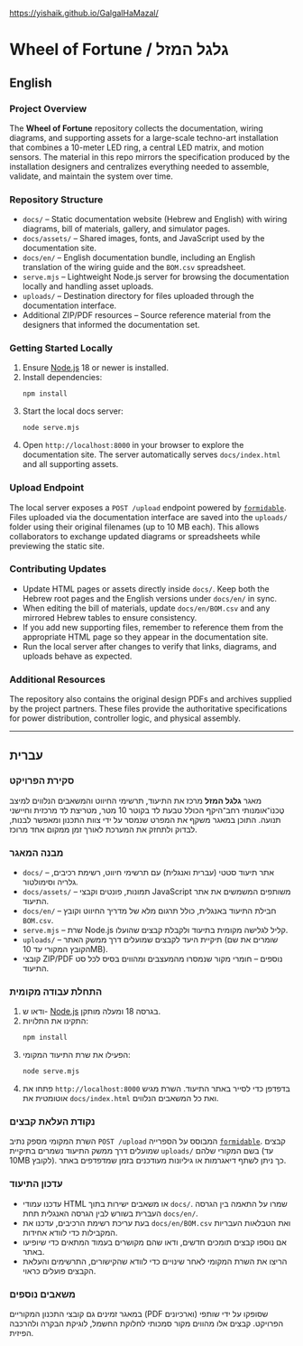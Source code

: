 
https://yishaik.github.io/GalgalHaMazal/
# Wheel of Fortune / גלגל המזל

## English

### Project Overview
The **Wheel of Fortune** repository collects the documentation, wiring diagrams, and supporting assets for a large-scale techno-art installation that combines a 10-meter LED ring, a central LED matrix, and motion sensors. The material in this repo mirrors the specification produced by the installation designers and centralizes everything needed to assemble, validate, and maintain the system over time.

### Repository Structure
- `docs/` – Static documentation website (Hebrew and English) with wiring diagrams, bill of materials, gallery, and simulator pages.
- `docs/assets/` – Shared images, fonts, and JavaScript used by the documentation site.
- `docs/en/` – English documentation bundle, including an English translation of the wiring guide and the `BOM.csv` spreadsheet.
- `serve.mjs` – Lightweight Node.js server for browsing the documentation locally and handling asset uploads.
- `uploads/` – Destination directory for files uploaded through the documentation interface.
- Additional ZIP/PDF resources – Source reference material from the designers that informed the documentation set.

### Getting Started Locally
1. Ensure [Node.js](https://nodejs.org/) 18 or newer is installed.
2. Install dependencies:
   ```bash
   npm install
   ```
3. Start the local docs server:
   ```bash
   node serve.mjs
   ```
4. Open `http://localhost:8000` in your browser to explore the documentation site. The server automatically serves `docs/index.html` and all supporting assets.

### Upload Endpoint
The local server exposes a `POST /upload` endpoint powered by [`formidable`](https://www.npmjs.com/package/formidable). Files uploaded via the documentation interface are saved into the `uploads/` folder using their original filenames (up to 10 MB each). This allows collaborators to exchange updated diagrams or spreadsheets while previewing the static site.

### Contributing Updates
- Update HTML pages or assets directly inside `docs/`. Keep both the Hebrew root pages and the English versions under `docs/en/` in sync.
- When editing the bill of materials, update `docs/en/BOM.csv` and any mirrored Hebrew tables to ensure consistency.
- If you add new supporting files, remember to reference them from the appropriate HTML page so they appear in the documentation site.
- Run the local server after changes to verify that links, diagrams, and uploads behave as expected.

### Additional Resources
The repository also contains the original design PDFs and archives supplied by the project partners. These files provide the authoritative specifications for power distribution, controller logic, and physical assembly.

---

## עברית

### סקירת הפרויקט
מאגר **גלגל המזל** מרכז את התיעוד, תרשימי החיווט והמשאבים הנלווים למיצב טֶכנוֹ־אומנותי רחב־היקף הכולל טבעת לד בקוטר 10 מטר, מטריצת לד מרכזית וחיישני תנועה. התוכן במאגר משקף את המפרט שנמסר על ידי צוות התכנון ומאפשר לבנות, לבדוק ולתחזק את המערכת לאורך זמן ממקום אחד מרוכז.

### מבנה המאגר
- `docs/` – אתר תיעוד סטטי (עברית ואנגלית) עם תרשימי חיווט, רשימת רכיבים, גלריה וסימולטור.
- `docs/assets/` – תמונות, פונטים וקבצי JavaScript משותפים המשמשים את אתר התיעוד.
- `docs/en/` – חבילת התיעוד באנגלית, כולל תרגום מלא של מדריך החיווט וקובץ `BOM.csv`.
- `serve.mjs` – שרת Node.js קליל לגלישה מקומית בתיעוד ולקבלת קבצים שהועלו.
- `uploads/` – תיקיית היעד לקבצים שמועלים דרך ממשק האתר (שומרים את שם הקובץ המקורי עד 10MB).
- קובצי ZIP/PDF נוספים – חומרי מקור שנמסרו מהמעצבים ומהווים בסיס לכל סט התיעוד.

### התחלת עבודה מקומית
1. ודאו ש- [Node.js](https://nodejs.org/) בגרסה 18 ומעלה מותקן.
2. התקינו את התלויות:
   ```bash
   npm install
   ```
3. הפעילו את שרת התיעוד המקומי:
   ```bash
   node serve.mjs
   ```
4. פתחו את `http://localhost:8000` בדפדפן כדי לסייר באתר התיעוד. השרת מגיש אוטומטית את `docs/index.html` ואת כל המשאבים הנלווים.

### נקודת העלאת קבצים
השרת המקומי מספק נתיב `POST /upload` המבוסס על הספרייה [`formidable`](https://www.npmjs.com/package/formidable). קבצים שמועלים דרך ממשק התיעוד נשמרים בתיקיית `uploads/` בשם המקורי שלהם (עד 10MB לקובץ). כך ניתן לשתף דיאגרמות או גיליונות מעודכנים בזמן שמדפדפים באתר.

### עדכון התיעוד
- עדכנו עמודי HTML או משאבים ישירות בתוך `docs/`. שמרו על התאמה בין הגרסה העברית בשורש לבין הגרסה האנגלית תחת `docs/en/`.
- בעת עריכת רשימת הרכיבים, עדכנו את `docs/en/BOM.csv` ואת הטבלאות העבריות המקבילות כדי לוודא אחידות.
- אם נוספו קבצים תומכים חדשים, ודאו שהם מקושרים בעמוד המתאים כדי שיופיעו באתר.
- הריצו את השרת המקומי לאחר שינויים כדי לוודא שהקישורים, התרשימים והעלאת הקבצים פועלים כראוי.

### משאבים נוספים
במאגר זמינים גם קובצי התכנון המקוריים (PDF וארכיונים) שסופקו על ידי שותפי הפרויקט. קבצים אלו מהווים מקור סמכותי לחלוקת החשמל, לוגיקת הבקרה ולהרכבה הפיזית.

